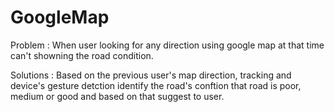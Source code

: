 # GoogleMap

Problem : 
When user looking for any direction using google map at that time can't showning the road condition. 

Solutions :
Based on the previous user's map direction, tracking and device's gesture detction identify the road's conftion that road is poor, medium or good and based on that suggest to user.
